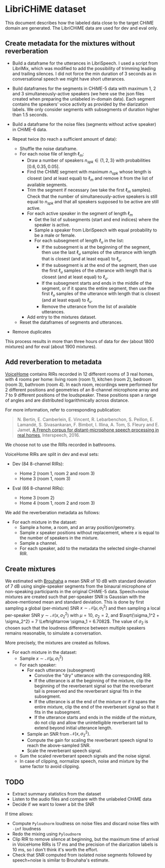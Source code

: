 # LibriCHiME dataset

This document describes how the labeled data close to the target CHiME domain are generated. The LibriCHiME data are used for dev and eval only.

## Create metadata for the mixtures without reverberation

 - Build a dataframe for the utterances in LibriSpeech. I used a script from LibriMix, which was modified to add the possibility of trimming leading and trailing silences. I did not force the min duration of 3 seconds as in conversational speech we might have short utterances.
- Build dataframes for the segments in CHiME-5 data with maximum 1, 2 and 3 simultaneously-active speakers (we here use the json files created when preparing the unlabeled in-domain data). Each segment contains the speakers' voice activity as provided by the diarization labels. We only consider segments with subsegments of duration higher than 1.5 seconds.
- Build a dataframe for the noise files (segments without active speaker) in CHiME-6 data.

- Repeat twice (to reach a sufficient amount of data):
    - Shuffle the noise dataframe.
    - For each noise file of length $\ell_m$:
        - Draw a number of speakers $n_{spk} \in \{1,2,3\}$ with probabilities $[0.6, 0.35, 0.05]$.
        - Find the CHiME segment with maximum  $n_{spk}$ whose length is closest (and at least equal) to $\ell_m$ and remove it from the list of available segments. 
        - Trim the segment if necessary (we take the first $\ell_m$ samples). Check that the number of simultaneously-active speakers is still equal to $n_{spk}$ and that all speakers supposed to be active are still active.
        - For each active speaker in the segment of length $\ell_m$
            - Get the list of subsegments (start and end indices) where the speaker is active.
            - Sample a speaker from LibriSpeech with equal probability to be a male or female.
            - For each subsegment of length $\ell_u$ in the list:
                - If the subsegment is at the beginning of the segment, then use the last $\ell_u$ samples of the utterance with length that is closest (and at least equal) to $\ell_u$. 
                - If the subsegment is at the end of the segment, then use the first $\ell_u$ samples of the utterance with length that is closest (and at least equal) to $\ell_u$.
                - If the subsegment starts and ends in the middle of the segment, or if it spans the entire segment, then use the first $\ell_u$ samples of the utterance with length that is closest (and at least equal) to $\ell_u$.
                - Remove the utterance from the list of available utterances.
        - Add entry to the mixtures dataset.
    - Reset the dataframes of segments and utterances.
- Remove duplicates

This process results in more than three hours of data for dev (about 1800 mixtures) and for eval (about 1900 mixtures).

## Add reverberation to metadata

[VoiceHome](https://zenodo.org/record/1314196) contains RIRs recorded in 12 different rooms of 3 real homes, with 4 rooms per home: living room (room 1), kitchen (room 2), bedroom (room 3), bathroom (room 4). In each room, recordings were performed for 2 different positions and geometries of an 8-channel microphone array and 7 to 9 different positions of the loudspeaker. These positions span a range of angles and are distributed logarithmically across distance. 

For more information, refer to corresponding publication:

> N. Bertin, E. Camberlein, E. Vincent, R. Lebarbenchon, S. Peillon, E. Lamandé, S. Sivasankaran, F. Bimbot, I. Illina, A. Tom, S. Fleury and E. Jamet, [A French corpus for distant-microphone speech processing in real homes](https://hal.inria.fr/hal-01343060), Interspeech, 2016.

We choose not to use the RIRs recorded in bathrooms.

VoiceHome RIRs are split in dev and eval sets:

- Dev (84 8-channel RIRs):
    - Home 2 (room 1, room 2 and room 3)
    - Home 3 (room 1, room 3)

- Eval (66 8-channel RIRs):
    - Home 3 (room 2)
    - Home 4 (room 1, room 2 and room 3)

We add the reverberation metadata as follows:

- For each mixture in the dataset:
    - Sample a home, a room, and an array position/geometry.
    - Sample $x$ speaker positions without replacement, where $x$ is equal to the number of speakers in the mixture.
    - Sample a channel.
    - For each speaker, add to the metadata the selected single-channel RIR.

## Create mixtures

We estimated with [Brouhaha](https://github.com/marianne-m/brouhaha-vad) a mean SNR of 10 dB with standard deviation of 7 dB using single-speaker segments from the binaural microphone of non-speaking participants in the original CHiME-5 data. Speech+noise mixtures are created such that per-speaker SNR is Gaussian with the above-mentioned mean and standard deviation. This is done by first sampling a global (per-mixture) SNR $x \sim \mathcal{N}(\mu, \sigma_1^2)$ and then sampling a local per-speaker SNR $y \sim \mathcal{N}(x, \sigma_2^2)$ with $\mu = 10$, $\sigma_2 = 2$, and $\sqrt{\sigma_1^2 + \sigma_2^2} = 7 \Leftrightarrow \sigma_1 = 6.7082$. The value of $\sigma_2$ is chosen such that the loudness difference between multiple speakers remains reasonable, to simulate a conversation. 

More precisely, the mixtures are created as follows.

- For each mixture in the dataset:
    - Sample $x \sim \mathcal{N}(\mu, \sigma_1^2)$
    - For each speaker:
        - For each utterance (subsegment)
            - Convolve the "dry" utterance with the corresponding RIR.
            - If the utterance is at the beginning of the mixture, clip the beginning of the reverberant signal so that the reverberant tail is preserved and the reverberant signal fits in the subsegment.
            - If the utterance is at the end of the mixture or if it spans the entire mixture, clip the end of the reverberant signal so that it fits in the subsegment.
            - If the utterance starts and ends in the middle of the mixture, do not clip and allow the unintelligible reverberant tail to extend beyond initial utterance length.
        - Sample an SNR from $\mathcal{N}(x, \sigma_2^2)$.
        - Compute the gain for scaling the reverberant speech signal to reach the above-sampled SNR. 
        - Scale the reverberant speech signal.
    - Sum the scaled reverberant speech signals and the noise signal.
    - In case of clipping, normalize speech, noise and mixture by the same factor to avoid clipping.


## TODO

- Extract summary statistics from the dataset
- Listen to the audio files and compare with the unlabeled CHiME data
- Decide if we want to lower a bit the SNR

If time allows:

- Compute `Pyloudnorm` loudness on noise files and discard noise files with `-inf` loudness
- Redo the mixing using `Pyloudnorm`
- Clip RIR to remove silence at beginning, but the maximum time of arrival in VoiceHome RIRs is 17 ms and the precision of the diarization labels is 10 ms, so I don't think it's worth the effort.
- Check that SNR computed from isolated noise segments followed by speech+noise is similar to Brouhaha's estimate.

